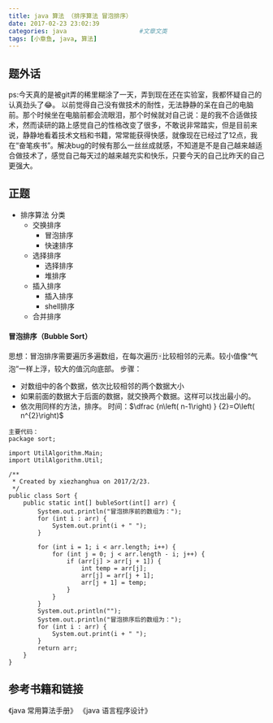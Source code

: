 ```yaml
---
title: java 算法 （排序算法 冒泡排序）
date: 2017-02-23 23:02:39
categories: java                    #文章文类
tags: [小章鱼, java, 算法]
---
```

 
 ## 题外话
 ps:今天真的是被git弄的稀里糊涂了一天，弄到现在还在实验室，我都怀疑自己的认真劲头了😂。
 以前觉得自己没有做技术的耐性，无法静静的呆在自己的电脑前。那个时候坐在电脑前都会流眼泪，那个时候就对自己说：是的我不合适做技术，然而读研的路上感觉自己的性格改变了很多，不敢说非常踏实，但是目前来说，静静地看着技术文档和书籍，常常能获得快感，就像现在已经过了12点，我在“奋笔疾书”。解决bug的时候有那么一丝丝成就感，不知道是不是自己越来越适合做技术了，感觉自己每天过的越来越充实和快乐，只要今天的自己比昨天的自己更强大。

## 正题
* 排序算法 分类
	* 交换排序
		* 冒泡排序
		* 快速排序
	* 选择排序
		* 选择排序
		* 堆排序
	* 插入排序
		* 插入排序
		* shell排序
	* 合并排序

#### 冒泡排序（Bubble Sort）
思想：冒泡排序需要遍历多遍数组，在每次遍历🀄比较相邻的元素。较小值像“气泡”一样上浮，较大的值沉向底部。
步骤：
* 对数组中的各个数据，依次比较相邻的两个数据大小
* 如果前面的数据大于后面的数据，就交换两个数据。这样可以找出最小的。
* 依次用同样的方法，排序。
时间：$\dfrac {n\left( n-1\right) } {2}=O\left( n^{2}\right)$

```
主要代码：
package sort;

import UtilAlgorithm.Main;
import UtilAlgorithm.Util;

/**
 * Created by xiezhanghua on 2017/2/23.
 */
public class Sort {
    public static int[] bubleSort(int[] arr) {
        System.out.println("冒泡排序前的数组为：");
        for (int i : arr) {
            System.out.print(i + " ");
        }

        for (int i = 1; i < arr.length; i++) {
            for (int j = 0; j < arr.length - i; j++) {
                if (arr[j] > arr[j + 1]) {
                    int temp = arr[j];
                    arr[j] = arr[j + 1];
                    arr[j + 1] = temp;
                }
            }
        }
        System.out.println("");
        System.out.println("冒泡排序后的数组为：");
        for (int i : arr) {
            System.out.print(i + " ");
        }
        return arr;
    }
}
```


 ## 参考书籍和链接
 《java 常用算法手册》
 《java 语言程序设计》
